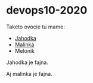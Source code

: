 # devops10-2020

Taketo ovocie tu mame:

* [Jahodka](https://github.com/mishelka/devops10-2020/blob/main/jahodka.md)
* [Malinka](https://github.com/mishelka/devops10-2020/blob/main/malinka.md)
* Melonik

Jahodka je fajna.

Aj malinka je fajna.
